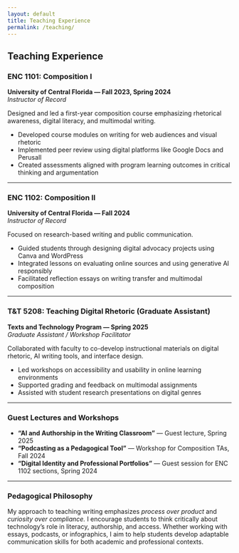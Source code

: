 ```yaml
---
layout: default
title: Teaching Experience
permalink: /teaching/
---
```


## Teaching Experience

### ENC 1101: Composition I
**University of Central Florida — Fall 2023, Spring 2024**  
*Instructor of Record*

Designed and led a first-year composition course emphasizing rhetorical awareness, digital literacy, and multimodal writing.

- Developed course modules on writing for web audiences and visual rhetoric  
- Implemented peer review using digital platforms like Google Docs and Perusall  
- Created assessments aligned with program learning outcomes in critical thinking and argumentation  

---

### ENC 1102: Composition II
**University of Central Florida — Fall 2024**  
*Instructor of Record*

Focused on research-based writing and public communication.

- Guided students through designing digital advocacy projects using Canva and WordPress  
- Integrated lessons on evaluating online sources and using generative AI responsibly  
- Facilitated reflection essays on writing transfer and multimodal composition  

---

### T&T 5208: Teaching Digital Rhetoric (Graduate Assistant)
**Texts and Technology Program — Spring 2025**  
*Graduate Assistant / Workshop Facilitator*

Collaborated with faculty to co-develop instructional materials on digital rhetoric, AI writing tools, and interface design.

- Led workshops on accessibility and usability in online learning environments  
- Supported grading and feedback on multimodal assignments  
- Assisted with student research presentations on digital genres  

---

### Guest Lectures and Workshops
- **“AI and Authorship in the Writing Classroom”** — Guest lecture, Spring 2025  
- **“Podcasting as a Pedagogical Tool”** — Workshop for Composition TAs, Fall 2024  
- **“Digital Identity and Professional Portfolios”** — Guest session for ENC 1102 sections, Spring 2024  

---

### Pedagogical Philosophy
My approach to teaching writing emphasizes *process over product* and *curiosity over compliance.* I encourage students to think critically about technology’s role in literacy, authorship, and access. Whether working with essays, podcasts, or infographics, I aim to help students develop adaptable communication skills for both academic and professional contexts.
